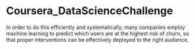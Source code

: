 # Coursera_DataScienceChallenge
In order to do this efficiently and systematically, many companies employ machine learning to predict which users are at the highest risk of churn, so that proper interventions can be effectively deployed to the right audience.
